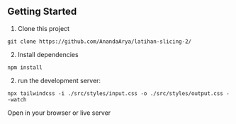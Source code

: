 
## Getting Started

1. Clone this project
```
git clone https://github.com/AnandaArya/latihan-slicing-2/
```
2. Install dependencies
```
npm install
```
2. run the development server:

```
npx tailwindcss -i ./src/styles/input.css -o ./src/styles/output.css --watch
```

Open in your browser or live server


